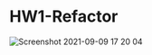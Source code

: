 # HW1-Refactor
![Screenshot 2021-09-09 17 20 04](https://user-images.githubusercontent.com/88805440/132764340-0fc00a00-d360-48eb-8447-2b10a77d7cf9.jpeg)
